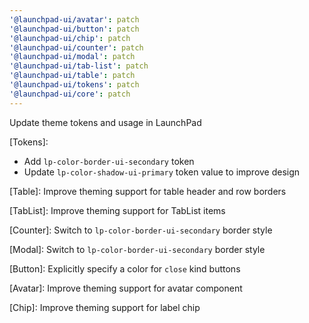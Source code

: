 ```yaml
---
'@launchpad-ui/avatar': patch
'@launchpad-ui/button': patch
'@launchpad-ui/chip': patch
'@launchpad-ui/counter': patch
'@launchpad-ui/modal': patch
'@launchpad-ui/tab-list': patch
'@launchpad-ui/table': patch
'@launchpad-ui/tokens': patch
'@launchpad-ui/core': patch
---
```


Update theme tokens and usage in LaunchPad

[Tokens]:

- Add `lp-color-border-ui-secondary` token
- Update `lp-color-shadow-ui-primary` token value to improve design

[Table]: Improve theming support for table header and row borders

[TabList]: Improve theming support for TabList items

[Counter]: Switch to `lp-color-border-ui-secondary` border style

[Modal]: Switch to `lp-color-border-ui-secondary` border style

[Button]: Explicitly specify a color for `close` kind buttons

[Avatar]: Improve theming support for avatar component

[Chip]: Improve theming support for label chip
